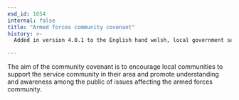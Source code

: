 ```yaml
---
esd_id: 1654
internal: false
title: "Armed forces community covenant"
history: >-
  Added in version 4.0.1 to the English hand welsh, local government service list.

---
```


The aim of the community covenant is to encourage local communities to support the service community in their area and promote understanding and awareness among the public of issues affecting the armed forces community.

